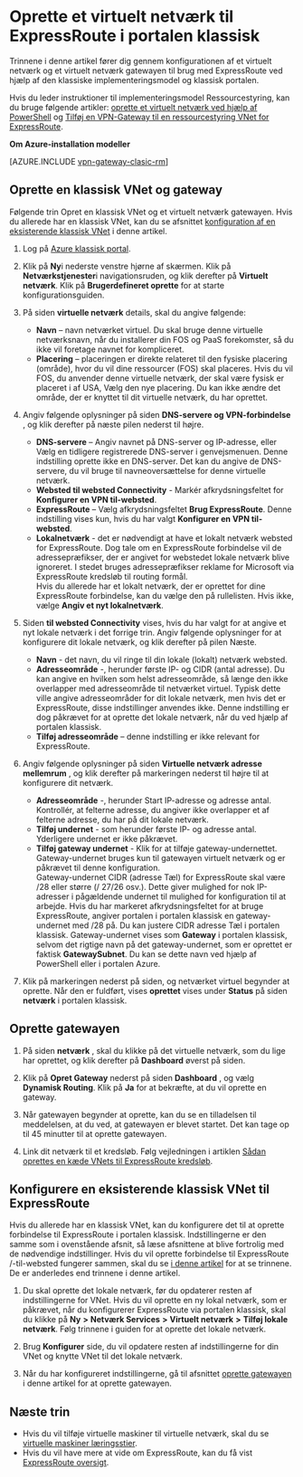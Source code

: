 <properties
   pageTitle="Konfigurere et virtuelt netværk og Gateway til ExpressRoute i portalen klassisk | Microsoft Azure"
   description="I denne artikel vejledes du gennem konfiguration af et virtuelt netværk i ExpressRoute ved hjælp af den klassiske implementeringsmodel og klassisk portalen."
   documentationCenter="na"
   services="expressroute"
   authors="cherylmc"
   manager="carmonm"
   editor=""
   tags="azure-service-management"/>

<tags 
   ms.service="expressroute"
   ms.devlang="na"
   ms.topic="article" 
   ms.tgt_pltfrm="na"
   ms.workload="infrastructure-services" 
   ms.date="09/20/2016"
   ms.author="cherylmc"/>

# <a name="create-a-virtual-network-for-expressroute-in-the-classic-portal"></a>Oprette et virtuelt netværk til ExpressRoute i portalen klassisk

Trinnene i denne artikel fører dig gennem konfigurationen af et virtuelt netværk og et virtuelt netværk gatewayen til brug med ExpressRoute ved hjælp af den klassiske implementeringsmodel og klassisk portalen.

Hvis du leder instruktioner til implementeringsmodel Ressourcestyring, kan du bruge følgende artikler: [oprette et virtuelt netværk ved hjælp af PowerShell](../virtual-network/virtual-networks-create-vnet-arm-ps.md) og [Tilføj en VPN-Gateway til en ressourcestyring VNet for ExpressRoute](expressroute-howto-add-gateway-resource-manager.md).

**Om Azure-installation modeller**

[AZURE.INCLUDE [vpn-gateway-clasic-rm](../../includes/vpn-gateway-classic-rm-include.md)] 

## <a name="create-a-classic-vnet-and-gateway"></a>Oprette en klassisk VNet og gateway

Følgende trin Opret en klassisk VNet og et virtuelt netværk gatewayen. Hvis du allerede har en klassisk VNet, kan du se afsnittet [konfiguration af en eksisterende klassisk VNet](#config) i denne artikel.

1. Log på [Azure klassisk portal](http://manage.windowsazure.com).

2. Klik på **Ny**i nederste venstre hjørne af skærmen. Klik på **Netværkstjenester**i navigationsruden, og klik derefter på **Virtuelt netværk**. Klik på **Brugerdefineret oprette** for at starte konfigurationsguiden.

3. På siden **virtuelle netværk** details, skal du angive følgende:

    - **Navn** – navn netværket virtuel. Du skal bruge denne virtuelle netværksnavn, når du installerer din FOS og PaaS forekomster, så du ikke vil foretage navnet for kompliceret.
    - **Placering** – placeringen er direkte relateret til den fysiske placering (område), hvor du vil dine ressourcer (FOS) skal placeres. Hvis du vil FOS, du anvender denne virtuelle netværk, der skal være fysisk er placeret i af USA, Vælg den nye placering. Du kan ikke ændre det område, der er knyttet til dit virtuelle netværk, du har oprettet.

4. Angiv følgende oplysninger på siden **DNS-servere og VPN-forbindelse** , og klik derefter på næste pilen nederst til højre. 

    - **DNS-servere** – Angiv navnet på DNS-server og IP-adresse, eller Vælg en tidligere registrerede DNS-server i genvejsmenuen. Denne indstilling oprette ikke en DNS-server. Det kan du angive de DNS-servere, du vil bruge til navneoversættelse for denne virtuelle netværk.
    - **Websted til websted Connectivity** - Markér afkrydsningsfeltet for **Konfigurer en VPN til-websted**.
    - **ExpressRoute** – Vælg afkrydsningsfeltet **Brug ExpressRoute**. Denne indstilling vises kun, hvis du har valgt **Konfigurer en VPN til-websted**.
    - **Lokalnetværk** - det er nødvendigt at have et lokalt netværk websted for ExpressRoute. Dog tale om en ExpressRoute forbindelse vil de adressepræfikser, der er angivet for webstedet lokale netværk blive ignoreret. I stedet bruges adressepræfikser reklame for Microsoft via ExpressRoute kredsløb til routing formål.<BR>Hvis du allerede har et lokalt netværk, der er oprettet for dine ExpressRoute forbindelse, kan du vælge den på rullelisten. Hvis ikke, vælge **Angiv et nyt lokalnetværk**.

5. Siden **til websted Connectivity** vises, hvis du har valgt for at angive et nyt lokale netværk i det forrige trin. Angiv følgende oplysninger for at konfigurere dit lokale netværk, og klik derefter på pilen Næste. 

    - **Navn** - det navn, du vil ringe til din lokale (lokalt) netværk websted.
    - **Adresseområde** -, herunder første IP- og CIDR (antal adresse). Du kan angive en hvilken som helst adresseområde, så længe den ikke overlapper med adresseområde til netværket virtuel. Typisk dette ville angive adresseområder for dit lokale netværk, men hvis det er ExpressRoute, disse indstillinger anvendes ikke. Denne indstilling er dog påkrævet for at oprette det lokale netværk, når du ved hjælp af portalen klassisk.
    - **Tilføj adresseområde** – denne indstilling er ikke relevant for ExpressRoute.


6. Angiv følgende oplysninger på siden **Virtuelle netværk adresse mellemrum** , og klik derefter på markeringen nederst til højre til at konfigurere dit netværk. 

    - **Adresseområde** -, herunder Start IP-adresse og adresse antal. Kontrollér, at felterne adresse, du angiver ikke overlapper et af felterne adresse, du har på dit lokale netværk.
    - **Tilføj undernet** - som herunder første IP- og adresse antal. Yderligere undernet er ikke påkrævet.
    - **Tilføj gateway undernet** - Klik for at tilføje gateway-undernettet. Gateway-undernet bruges kun til gatewayen virtuelt netværk og er påkrævet til denne konfiguration.<BR>Gateway-undernet CIDR (adresse Tæl) for ExpressRoute skal være /28 eller større (/ 27/26 osv.). Dette giver mulighed for nok IP-adresser i pågældende undernet til mulighed for konfiguration til at arbejde. Hvis du har markeret afkrydsningsfeltet for at bruge ExpressRoute, angiver portalen i portalen klassisk en gateway-undernet med /28 på.  Du kan justere CIDR adresse Tæl i portalen klassisk. Gateway-undernet vises som **Gateway** i portalen klassisk, selvom det rigtige navn på det gateway-undernet, som er oprettet er faktisk **GatewaySubnet**. Du kan se dette navn ved hjælp af PowerShell eller i portalen Azure.

7. Klik på markeringen nederst på siden, og netværket virtuel begynder at oprette. Når den er fuldført, vises **oprettet** vises under **Status** på siden **netværk** i portalen klassisk.

## <a name="gw"></a>Oprette gatewayen

1. På siden **netværk** , skal du klikke på det virtuelle netværk, som du lige har oprettet, og klik derefter på **Dashboard** øverst på siden.

2. Klik på **Opret Gateway** nederst på siden **Dashboard** , og vælg **Dynamisk Routing**. Klik på **Ja** for at bekræfte, at du vil oprette en gateway.

3. Når gatewayen begynder at oprette, kan du se en tilladelsen til meddelelsen, at du ved, at gatewayen er blevet startet. Det kan tage op til 45 minutter til at oprette gatewayen.

4. Link dit netværk til et kredsløb. Følg vejledningen i artiklen [Sådan oprettes en kæde VNets til ExpressRoute kredsløb](expressroute-howto-linkvnet-classic.md).

## <a name="config"></a>Konfigurere en eksisterende klassisk VNet til ExpressRoute

Hvis du allerede har en klassisk VNet, kan du konfigurere det til at oprette forbindelse til ExpressRoute i portalen klassisk. Indstillingerne er den samme som i ovenstående afsnit, så læse afsnittene at blive fortrolig med de nødvendige indstillinger. Hvis du vil oprette forbindelse til ExpressRoute /-til-websted fungerer sammen, skal du se [i denne artikel](expressroute-howto-coexist-classic.md) for at se trinnene. De er anderledes end trinnene i denne artikel.
 
1. Du skal oprette det lokale netværk, før du opdaterer resten af indstillingerne for VNet. Hvis du vil oprette en ny lokal netværk, som er påkrævet, når du konfigurerer ExpressRoute via portalen klassisk, skal du klikke på **Ny** **>** **Netværk Services** **>** **Virtuelt netværk** **>** **Tilføj lokale netværk**. Følg trinnene i guiden for at oprette det lokale netværk.

2. Brug **Konfigurer** side, du vil opdatere resten af indstillingerne for din VNet og knytte VNet til det lokale netværk.

3. Når du har konfigureret indstillingerne, gå til afsnittet [oprette gatewayen](#gw) i denne artikel for at oprette gatewayen.


## <a name="next-steps"></a>Næste trin

- Hvis du vil tilføje virtuelle maskiner til virtuelle netværk, skal du se [virtuelle maskiner læringsstier](https://azure.microsoft.com/documentation/learning-paths/virtual-machines/).
- Hvis du vil have mere at vide om ExpressRoute, kan du få vist [ExpressRoute oversigt](expressroute-introduction.md).


 
